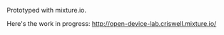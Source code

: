 Prototyped with mixture.io.

Here's the work in progress: http://open-device-lab.criswell.mixture.io/